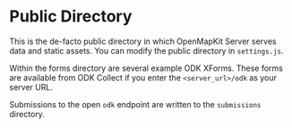 # Public Directory

This is the de-facto public directory in which OpenMapKit Server serves
data and static assets. You can modify the public directory in `settings.js`.

Within the forms directory are several example ODK XForms. These forms
are available from ODK Collect if you enter the `<server_url>/odk` as
your server URL.

Submissions to the open `odk` endpoint are written to the `submissions`
directory.
